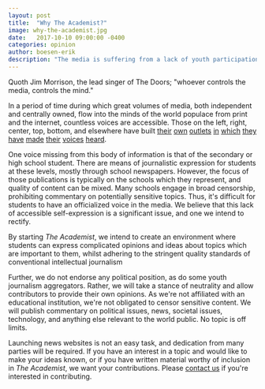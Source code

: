 ```yaml
---
layout: post
title:  "Why The Academist?"
image: why-the-academist.jpg
date:   2017-10-10 09:00:00 -0400
categories: opinion
author: boesen-erik
description: "The media is suffering from a lack of youth participation. How The Academist plans to combat this deficit."
---
```

Quoth Jim Morrison, the lead singer of The Doors; "whoever controls the media, controls the mind."

In a period of time during which great volumes of media, both independent and centrally owned, flow into the minds of the world populace from print and the internet, countless voices are accessible. Those on the left, right, center, top, bottom, and elsewhere have built [their](https://nationalreview.com) [own](https://thinkprogress.org/) [outlets](https://everydayfeminism.com/) [in](http://www.dailywire.com/) [which](https://www.economist.com/) [they](https://www.csmonitor.com) [have](http://www.theblaze.com/) [made](https://www.dailykos.com/) [their](https://www.prageru.com/) [voices](http://www.breitbart.com/) [heard](https://www.nytimes.com/).

One voice missing from this body of information is that of the secondary or high school student. There are means of journalistic expression for students at these levels, mostly through school newspapers. However, the focus of those publications is typically on the schools which they represent, and quality of content can be mixed. Many schools engage in broad censorship, prohibiting commentary on potentially sensitive topics. Thus, it's difficult for students to have an officialized voice in the media. We believe that this lack of accessible self-expression is a significant issue, and one we intend to rectify.

By starting _The Academist_, we intend to create an environment where students can express complicated opinions and ideas about topics which are important to them, whilst adhering to the stringent quality standards of conventional intellectual journalism

Further, we do not endorse any political position, as do some youth journalism aggregators. Rather, we will take a stance of neutrality and allow contributors to provide their own opinions. As we're not affiliated with an educational institution, we're not obligated to censor sensitive content. We will publish commentary on political issues, news, societal issues, technology, and anything else relevant to the world public. No topic is off limits.

Launching news websites is not an easy task, and dedication from many parties will be required. If you have an interest in a topic and would like to make your ideas known, or if you have written material worthy of inclusion in _The Academist_, we want your contributions. Please [contact us](mailto:meATerikboesenDOTcom) if you're interested in contributing.
